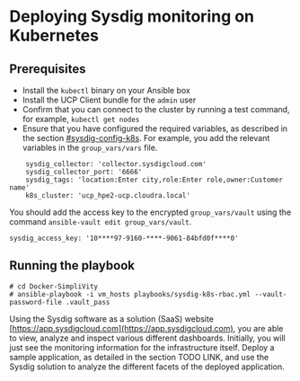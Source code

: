 # Deploying Sysdig monitoring on Kubernetes

## Prerequisites

-   Install the `kubectl` binary on your Ansible box
-   Install the UCP Client bundle for the `admin` user
-   Confirm that you can connect to the cluster by running a test command, for example, `kubectl get nodes`
-   Ensure that you have configured the required variables, as described in the section [\#sysdig-config-k8s](#sysdig-config-k8s). For example, you add the relevant variables in the `group_vars/vars` file.

```
    sysdig_collector: 'collector.sysdigcloud.com'
    sysdig_collector_port: '6666'
    sysdig_tags: 'location:Enter city,role:Enter role,owner:Customer name'
    k8s_cluster: 'ucp_hpe2-ucp.cloudra.local'
```

You should add the access key to the encrypted `group_vars/vault` using the command `ansible-vault edit group_vars/vault`.

```
sysdig_access_key: '10****97-9160-****-9061-84bfd0f****0'    
```


## Running the playbook

```
# cd Docker-SimpliVity
# ansible-playbook -i vm_hosts playbooks/sysdig-k8s-rbac.yml --vault-password-file .vault_pass
```

Using the Sysdig software as a solution \(SaaS\) website [https://app.sysdigcloud.com](https://app.sysdigcloud.com), you are able to view, analyze and inspect various different dashboards. Initially, you will just see the monitoring information for the infrastructure itself. Deploy a sample application, as detailed in the section TODO LINK, and use the Sysdig solution to analyze the different facets of the deployed application.